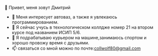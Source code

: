 👋 Привет, меня зовут Дмитрий
- 👀 Меня интересует автоваз, а также я увлекаюсь программированием.
- 🌱 Я сейчас учусь в технологическом коллдже номер 21 на втором курсе под названием ИСИП 5/6.
- 💞️ Я подрабатываю курьером на машине,занимаюсь спортом и хорошо провожу время с друзьями.
- 📫 связаться со мной можно по почте:collwolf80@gmail.com
<!---
collwolf80/collwolf80 — это ✨ специальный ✨ репозиторий, потому что его `README.md` (этот файл) отображается в вашем профиле GitHub.
Вы можете щелкнуть ссылку «Предварительный просмотр», чтобы просмотреть свои изменения.
--->
